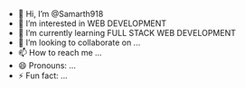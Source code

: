 - 👋 Hi, I’m @Samarth918
- 👀 I’m interested in WEB DEVELOPMENT
- 🌱 I’m currently learning FULL STACK WEB DEVELOPMENT
- 💞️ I’m looking to collaborate on ...
- 📫 How to reach me ...
- 😄 Pronouns: ...
- ⚡ Fun fact: ...

<!---
Samarth918/Samarth918 is a ✨ special ✨ repository because its `README.md` (this file) appears on your GitHub profile.
You can click the Preview link to take a look at your changes.
--->
